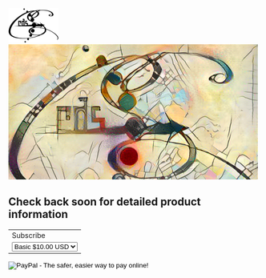 <span>
<img src="www/images/cds_logo_small.png" alt="logo_top" >
<img src="www/images/cds_ann.png" alt="logo2">
</span>

## Check back soon for detailed product information

<form action="https://www.paypal.com/cgi-bin/webscr" method="post" target="_top">
<input type="hidden" name="cmd" value="_s-xclick">
<input type="hidden" name="hosted_button_id" value="VF2GAHBNPKFRE">
<table>
<tr><td><input type="hidden" name="on0" value="Subscribe">Subscribe</td></tr><tr><td><select name="os0">
  <option value="Basic">Basic $10.00 USD</option>
</select> </td></tr>
</table>
<input type="hidden" name="currency_code" value="USD">
<input type="image" src="https://www.paypalobjects.com/en_US/i/btn/btn_buynowCC_LG.gif" border="0" name="submit" alt="PayPal - The safer, easier way to pay online!">
<img alt="" border="0" src="https://www.paypalobjects.com/en_US/i/scr/pixel.gif" width="1" height="1">
</form>
